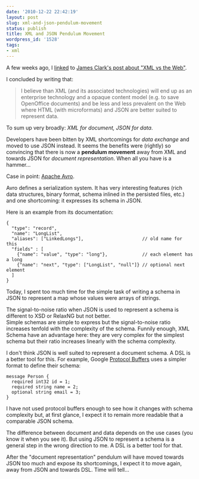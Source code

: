 ```yaml
---
date: '2010-12-22 22:42:19'
layout: post
slug: xml-and-json-pendulum-movement
status: publish
title: XML and JSON Pendulum Movement
wordpress_id: '1528'
tags:
- xml
---
```


A few weeks ago, I [linked][link] to [James Clark's post about "XML vs the Web"][clark].

I concluded by writing that:

> I believe than XML (and its associated technologies) will end up as an enterprise technology and a opaque content model (e.g. to save OpenOffice documents) and be less and less prevalent on the Web where HTML (with microformats) and JSON are better suited to represent data.

To sum up very broadly: _XML for document, JSON for data_.

Developers have been bitten by XML shortcomings for _data exchange_ and moved to use JSON instead.
It seems the benefits were (rightly) so convincing that there is now a __pendulum movement__ away from XML and towards JSON for _document representation_. When all you have is a hammer...

Case in point: [Apache Avro][avro].

Avro defines a serialization system. It has very interesting features (rich data structures, binary format, schema inlined in the persisted files, etc.) and one shortcoming: it expresses its schema in JSON.

Here is an example from its documentation:


    
    
    {
      "type": "record", 
      "name": "LongList",
      "aliases": ["LinkedLongs"],                      // old name for this
      "fields" : [
        {"name": "value", "type": "long"},             // each element has a long
        {"name": "next", "type": ["LongList", "null"]} // optional next element
      ]
    }
    



Today, I spent too much time for the simple task of writing a schema in JSON to represent a map whose values were arrays of strings.


The signal-to-noise ratio when JSON is used to represent a schema is different to XSD or RelaxNG but not better.  
Simple schemas are simple to express but the signal-to-noise ratio increases tenfold with the complexity of the schema. Funnily enough, XML Schema have an advantage here: they are very complex for the simplest schema but their ratio increases linearly with the schema complexity.

I don't think JSON is well suited to represent a document schema. A DSL is a better tool for this.
For example, Google [Protocol Buffers][protobuf] uses a simpler format to define their schema:

    message Person {
      required int32 id = 1;
      required string name = 2;
      optional string email = 3;
    }

I have not used protocol buffers enough to see how it changes with schema complexity but, at first glance, I expect it to remain more readable that a comparable JSON schema.

The difference between document and data depends on the use cases (you know it when you see it). But using JSON to represent a schema is a general step in the wrong direction to me. A DSL is a better tool for that.

 After the "document representation" pendulum will have moved towards JSON too much and expose its shortcomings, I expect it to move again, away from JSON and towards DSL. Time will tell...

[link]: http://jmesnil.net/weblog/2010/11/30/james-clark-xml-vs-the-web/
[clark]: http://blog.jclark.com/2010/11/xml-vs-web_24.html
[greogorio]: http://bitworking.org/news/2010/12/json-xml-web
[avro]: http://avro.apache.org
[protobuf]: http://code.google.com/p/protobuf/

